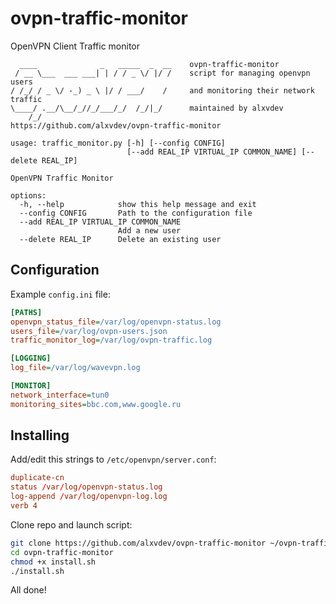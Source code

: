 # ovpn-traffic-monitor
OpenVPN Client Traffic monitor

```
  ____              _   _____  _  __    ovpn-traffic-monitor
 / __ \___  ___ ___| | / / _ \/ |/ /    script for managing openvpn users
/ /_/ / _ \/ -_) _ \ |/ / ___/    /     and monitoring their network traffic
\____/ .__/\__/_//_/___/_/  /_/|_/      maintained by alxvdev
    /_/                                 https://github.com/alxvdev/ovpn-traffic-monitor

usage: traffic_monitor.py [-h] [--config CONFIG]
                          [--add REAL_IP VIRTUAL_IP COMMON_NAME] [--delete REAL_IP]

OpenVPN Traffic Monitor

options:
  -h, --help            show this help message and exit
  --config CONFIG       Path to the configuration file
  --add REAL_IP VIRTUAL_IP COMMON_NAME
                        Add a new user
  --delete REAL_IP      Delete an existing user
```

## Configuration
Example `config.ini` file:

```ini
[PATHS]
openvpn_status_file=/var/log/openvpn-status.log
users_file=/var/log/ovpn-users.json
traffic_monitor_log=/var/log/ovpn-traffic.log

[LOGGING]
log_file=/var/log/wavevpn.log

[MONITOR]
network_interface=tun0
monitoring_sites=bbc.com,www.google.ru
```

## Installing
Add/edit this strings to `/etc/openvpn/server.conf`:

```conf
duplicate-cn
status /var/log/openvpn-status.log
log-append /var/log/openvpn-log.log
verb 4
```

Clone repo and launch script:

```bash
git clone https://github.com/alxvdev/ovpn-traffic-monitor ~/ovpn-traffic-monitor
cd ovpn-traffic-monitor
chmod +x install.sh
./install.sh
```

All done!
